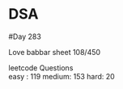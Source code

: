 # DSA

#Day 283

Love babbar sheet
    108/450
    
leetcode Questions   
easy : 119
medium: 153
hard: 20


